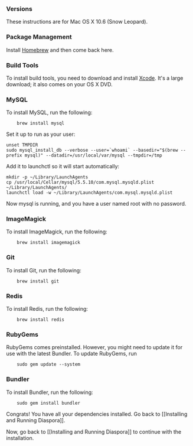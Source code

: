 ### Versions

These instructions are for Mac OS X 10.6 (Snow Leopard).

### Package Management

Install <a href="http://mxcl.github.com/homebrew/" target="_blank">Homebrew</a> and then come
back here.

### Build Tools

To install build tools, you need to download and install <a href="http://developer.apple.com/technologies/tools/xcode.html" target="_blank">Xcode</a>.
It's a large download; it also comes on your OS X DVD.

### MySQL

To install MySQL, run the following:

        brew install mysql

Set it up to run as your user:

    unset TMPDIR
    sudo mysql_install_db --verbose --user=`whoami` --basedir="$(brew --prefix mysql)" --datadir=/usr/local/var/mysql --tmpdir=/tmp

Add it to launchctl so it will start automatically:

    mkdir -p ~/Library/LaunchAgents
    cp /usr/local/Cellar/mysql/5.5.10/com.mysql.mysqld.plist ~/Library/LaunchAgents/
    launchctl load -w ~/Library/LaunchAgents/com.mysql.mysqld.plist

Now mysql is running, and you have a user named root with no password.

### ImageMagick

To install ImageMagick, run the following:

        brew install imagemagick

### Git

To install Git, run the following:

        brew install git

### Redis

To install Redis, run the following:

        brew install redis

### RubyGems

RubyGems comes preinstalled. However, you might need to update
it for use with the latest Bundler. To update RubyGems, run

        sudo gem update --system

### Bundler

To install Bundler, run the following:

        sudo gem install bundler 

Congrats! You have all your dependencies installed. Go back to [[Installing and Running Diaspora]].

Now, go back to [[Installing and Running Diaspora]] to continue with the installation.
